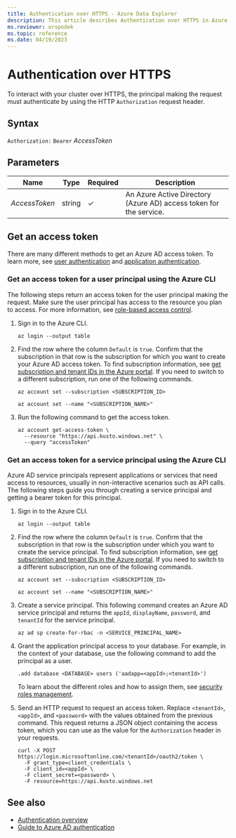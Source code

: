 ```yaml
---
title: Authentication over HTTPS - Azure Data Explorer
description: This article describes Authentication over HTTPS in Azure Data Explorer.
ms.reviewer: orspodek
ms.topic: reference
ms.date: 04/19/2023
---
```

# Authentication over HTTPS

To interact with your cluster over HTTPS, the principal making the request
must authenticate by using the HTTP `Authorization` request header.

## Syntax

`Authorization:` `Bearer` *AccessToken*

## Parameters

| Name | Type | Required | Description |
|--|--|--|--|
| *AccessToken*| string | &check; | An Azure Active Directory (Azure AD) access token for the service.|

## Get an access token

There are many different methods to get an Azure AD access token. To learn more, see [user authentication](../../access-control/how-to-authenticate-with-aad.md#user-authentication) and [application authentication](../../access-control/how-to-authenticate-with-aad.md#application-authentication).

### Get an access token for a user principal using the Azure CLI

The following steps return an access token for the user principal making the request. Make sure the user principal has access to the resource you plan to access. For more information, see [role-based access control](../../access-control/role-based-access-control.md).

1. Sign in to the Azure CLI.

      ```azurecli
      az login --output table
      ```

1. Find the row where the column `Default` is `true`. Confirm that the subscription in that row is the subscription for which you want to create your Azure AD access token. To find subscription information, see [get subscription and tenant IDs in the Azure portal](/azure/azure-portal/get-subscription-tenant-id). If you need to switch to a different subscription, run one of the following commands.

      ```azurecli
      az account set --subscription <SUBSCRIPTION_ID>
      ```

      ```azurecli
      az account set --name "<SUBSCRIPTION_NAME>"
      ```

1. Run the following command to get the access token.

      ```azurecli
      az account get-access-token \
        --resource "https://api.kusto.windows.net" \
        --query "accessToken"
      ```

### Get an access token for a service principal using the Azure CLI

Azure AD service principals represent applications or services that need access to resources, usually in non-interactive scenarios such as API calls. The following steps guide you through creating a service principal and getting a bearer token for this principal.

1. Sign in to the Azure CLI.

      ```azurecli
      az login --output table
      ```

1. Find the row where the column `Default` is `true`. Confirm that the subscription in that row is the subscription under which you want to create the service principal. To find subscription information, see [get subscription and tenant IDs in the Azure portal](/azure/azure-portal/get-subscription-tenant-id). If you need to switch to a different subscription, run one of the following commands.

      ```azurecli
      az account set --subscription <SUBSCRIPTION_ID>
      ```

      ```azurecli
      az account set --name "<SUBSCRIPTION_NAME>"
      ```

1. Create a service principal. This following command creates an Azure AD service principal and returns the `appId`, `displayName`, `password`, and `tenantId` for the service principal.

      ```azurecli
      az ad sp create-for-rbac -n <SERVICE_PRINCIPAL_NAME> 
      ```

1. Grant the application principal access to your database. For example, in the context of your database, use the following command to add the principal as a user.

      ```kusto
      .add database <DATABASE> users ('aadapp=<appId>;<tenantId>')
      ```

      To learn about the different roles and how to assign them, see [security roles management](../../management/security-roles.md).

1. Send an HTTP request to request an access token. Replace `<tenantId>`, `<appId>`, and `<password>` with the values obtained from the previous command. This request returns a JSON object containing the access token, which you can use as the value for the `Authorization` header in your requests.

      ```azurecli
      curl -X POST https://login.microsoftonline.com/<tenantId>/oauth2/token \
        -F grant_type=client_credentials \
        -F client_id=<appId> \
        -F client_secret=<password> \
        -F resource=https://api.kusto.windows.net
      ```

## See also

* [Authentication overview](../../access-control/index.md)
* [Guide to Azure AD authentication](../../access-control/how-to-authenticate-with-aad.md)
